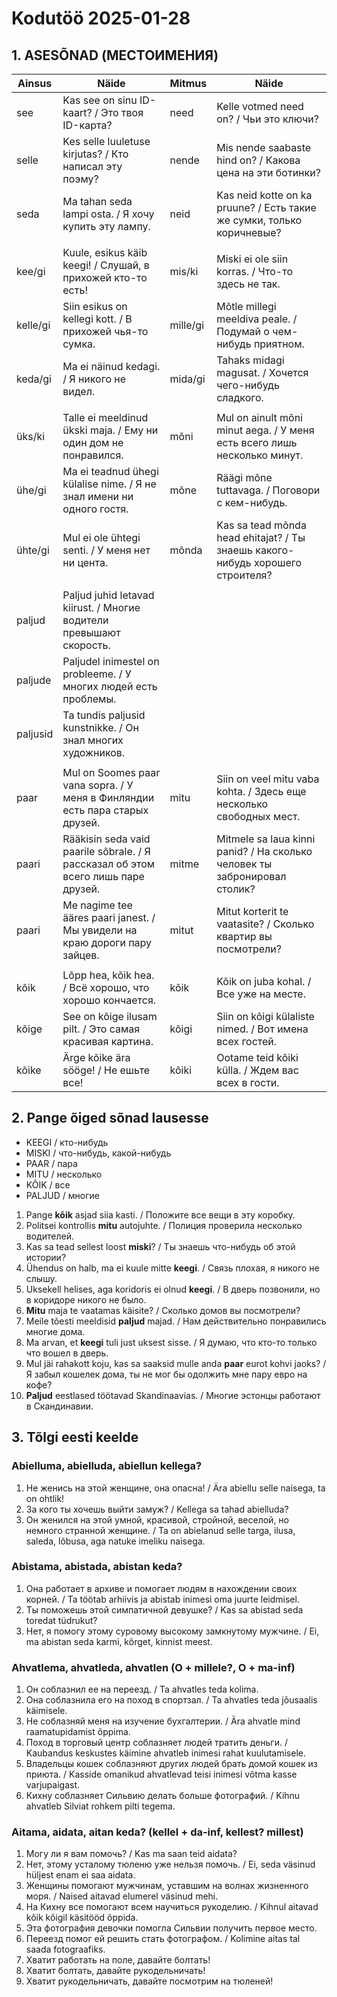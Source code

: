 # Kodutöö 2025-01-28

## 1. ASESÕNAD (МЕСТОИМЕНИЯ)

| Ainsus   | Näide                                                                             | Mitmus   | Näide                                                                          |
|----------|-----------------------------------------------------------------------------------|----------|--------------------------------------------------------------------------------|
| see      | Kas see on sinu ID-kaart? / Это твоя ID-карта?                                    | need     | Kelle votmed need on? / Чьи это ключи?                                         |
| selle    | Kes selle luuletuse kirjutas? / Кто написал эту поэму?                            | nende    | Mis nende saabaste hind on? / Какова цена на эти ботинки?                      |
| seda     | Ma tahan seda lampi osta. / Я хочу купить эту лампу.                              | neid     | Kas neid kotte on ka pruune? / Есть такие же сумки, только коричневые?         |
|          |                                                                                   |          |                                                                                |
| kee/gi   | Kuule, esikus käib keegi! / Слушай, в прихожей кто-то есть!                       | mis/ki   | Miski ei ole siin korras. / Что-то здесь не так.                               |
| kelle/gi | Siin esikus on kellegi kott. / В прихожей чья-то сумка.                           | mille/gi | Mõtle millegi meeldiva peale. / Подумай о чем-нибудь приятном.                 |
| keda/gi  | Ma ei näinud kedagi. / Я никого не видел.                                         | mida/gi  | Tahaks midagi magusat. / Хочется чего-нибудь сладкого.                         |
|          |                                                                                   |          |                                                                                |
| üks/ki   | Talle ei meeldinud ükski maja. / Ему ни один дом не понравился.                   | mõni     | Mul on ainult mõni minut aega. / У меня есть всего лишь несколько минут.       |
| ühe/gi   | Ma ei teadnud ühegi külalise nime. / Я не знал имени ни одного гостя.             | mõne     | Räägi mõne tuttavaga. / Поговори с кем-нибудь.                                 |
| ühte/gi  | Mul ei ole ühtegi senti. / У меня нет ни цента.                                   | mõnda    | Kas sa tead mõnda head ehitajat? / Ты знаешь какого-нибудь хорошего строителя? |
|          |                                                                                   |          |                                                                                |
| paljud   | Paljud juhid letavad kiirust. / Многие водители превышают скорость.               |          |                                                                                |
| paljude  | Paljudel inimestel on probleeme. / У многих людей есть проблемы.                  |          |                                                                                |
| paljusid | Ta tundis paljusid kunstnikke. / Он знал многих художников.                       |          |                                                                                |
|          |                                                                                   |          |                                                                                |
| paar     | Mul on Soomes paar vana sopra. / У меня в Финляндии есть пара старых друзей.      | mitu     | Siin on veel mitu vaba kohta. / Здесь еще несколько свободных мест.            |
| paari    | Rääkisin seda vaid paarile sõbrale. / Я рассказал об этом всего лишь паре друзей. | mitme    | Mitmele sa laua kinni panid? / На сколько человек ты забронировал столик?      |
| paari    | Me nagime tee ääres paari janest. / Мы увидели на краю дороги пару зайцев.        | mitut    | Mitut korterit te vaatasite? / Сколько квартир вы посмотрели?                  |
|          |                                                                                   |          |                                                                                |
| kõik     | Lõpp hea, kõik hea. / Всё хорошо, что хорошо кончается.                           | kõik     | Kõik on juba kohal. / Все уже на месте.                                        |
| kõige    | See on kõige ilusam pilt. / Это самая красивая картина.                           | kõigi    | Siin on kõigi külaliste nimed. / Вот имена всех гостей.                        |
| kõike    | Ärge kõike ära sööge! / Не ешьте все!                                             | kõiki    | Ootame teid kõiki külla. / Ждем вас всех в гости.                              |

## 2. Pange õiged sõnad lausesse

- KEEGI / кто-нибудь
- MISKI / что-нибудь, какой-нибудь
- PAAR / пара
- MITU / несколько
- KÕIK / все
- PALJUD / многие

1. Pange **kõik** asjad siia kasti. / Положите все вещи в эту коробку.
2. Politsei kontrollis **mitu** autojuhte. / Полиция проверила несколько водителей.
3. Kas sa tead sellest loost **miski**? / Ты знаешь что-нибудь об этой истории?
4. Ühendus on halb, ma ei kuule mitte **keegi**. / Связь плохая, я никого не слышу.
5. Uksekell helises, aga koridoris ei olnud **keegi**. / В дверь позвонили, но в коридоре никого не было.
6. **Mitu** maja te vaatamas käisite? / Сколько домов вы посмотрели?
7. Meile tõesti meeldisid **paljud** majad. / Нам действительно понравились многие дома.
8. Ma arvan, et **keegi** tuli just uksest sisse. / Я думаю, что кто-то только что вошел в дверь.
9. Mul jäi rahakott koju, kas sa saaksid mulle anda **paar** eurot kohvi jaoks? / Я забыл кошелек дома, ты не мог бы одолжить мне пару евро на кофе?
10. **Paljud** eestlased töötavad Skandinaavias. / Многие эстонцы работают в Скандинавии.

## 3. Tõlgi eesti keelde

### Abielluma, abielluda, abiellun kellega?

1. Не женись на этой женщине, она опасна! / Ära abiellu selle naisega, ta on ohtlik!
2. За кого ты хочешь выйти замуж? / Kellega sa tahad abielluda?
3. Он женился на этой умной, красивой, стройной, веселой, но немного странной женщине. / Ta on abielanud selle targa, ilusa, saleda, lõbusa, aga natuke imeliku naisega.

### Abistama, abistada, abistan keda?

1. Она работает в архиве и помогает людям в нахождении своих корней. / Ta töötab arhiivis ja abistab inimesi oma juurte leidmisel.
2. Ты поможешь этой симпатичной девушке? / Kas sa abistad seda toredat tüdrukut?
3. Нет, я помогу этому суровому высокому замкнутому мужчине. / Ei, ma abistan seda karmi, kõrget, kinnist meest.

### Ahvatlema, ahvatleda, ahvatlen (O + millele?, O + ma-inf)

1. Он соблазнил ее на переезд. / Ta ahvatles teda kolima.
2. Она соблазнила его на поход в спортзал. / Ta ahvatles teda jõusaalis käimisele.
3. Не соблазняй меня на изучение бухгалтерии. / Ära ahvatle mind raamatupidamist õppima.
4. Поход в торговый центр соблазняет людей тратить деньги. / Kaubandus keskustes käimine ahvatleb inimesi rahat kuulutamisele.
5. Владельцы кошек соблазняют других людей брать домой кошек из приюта. / Kasside omanikud ahvatlevad teisi inimesi võtma kasse varjupaigast.
6. Кихну соблазняет Сильвию делать больше фотографий. / Kihnu ahvatleb Silviat rohkem pilti tegema.

### Aitama, aidata, aitan keda? (kellel + da-inf, kellest? millest)

1. Могу ли я вам помочь? / Kas ma saan teid aidata?
2. Нет, этому усталому тюленю уже нельзя помочь. / Ei, seda väsinud hüljest enam ei saa aidata.
3. Женщины помогают мужчинам, уставшим на волнах жизненного моря. / Naised aitavad elumerel väsinud mehi.
4. На Кихну все помогают всем научиться рукоделию. / Kihnul aitavad kõik kõigil käsitööd õppida.
5. Эта фотография девочки помогла Сильвии получить первое место.
6. Переезд помог ей решить стать фотографом. / Kolimine aitas tal saada fotograafiks.
7. Хватит работать на поле, давайте болтать!
8. Хватит болтать, давайте рукодельничать!
9. Хватит рукодельничать, давайте посмотрим на тюленей!
